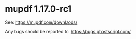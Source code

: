 # mupdf 1.17.0-rc1

See:
https://mupdf.com/downlaods/

Any bugs should be reported to:
https://bugs.ghostscript.com/
